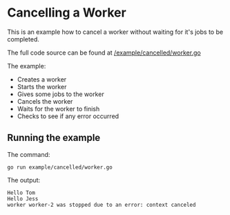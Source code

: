 # Cancelling a Worker

This is an example how to cancel a worker without waiting for it's jobs to be completed.

The full code source can be found at [/example/cancelled/worker.go](/example/cancelled/worker.go)

The example:
- Creates a worker
- Starts the worker
- Gives some jobs to the worker
- Cancels the worker
- Waits for the worker to finish
- Checks to see if any error occurred

## Running the example

The command:
```
go run example/cancelled/worker.go
```

The output:
```
Hello Tom
Hello Jess
worker worker-2 was stopped due to an error: context canceled
```
